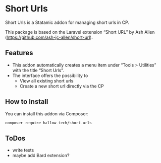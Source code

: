 # Short Urls

Short Urls is a Statamic addon for managing short urls in CP.

This package is based on the Laravel extension “Short URL” by Ash Allen (https://github.com/ash-jc-allen/short-url).

## Features
 
- This addon automatically creates a menu item under “Tools > Utilities” with the title “Short Urls”.
- The interface offers the possibility to
  - View all existing short urls
  - Create a new short url directly via the CP

## How to Install

You can install this addon via Composer:

``` bash
composer require hallow-tech/short-urls
```

## ToDos

- write tests
- maybe add Bard extension?